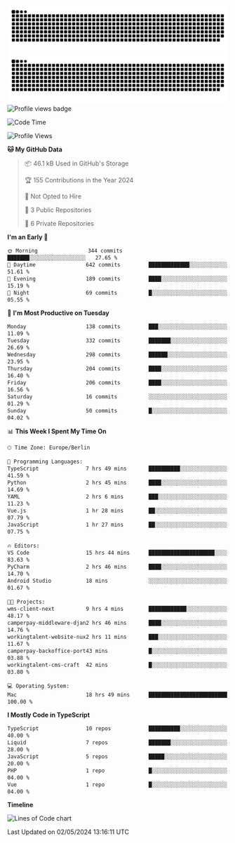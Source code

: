 <img src="https://github.com/nielsbaggerman/nielsbaggerman/blob/output/github-contribution-grid-snake.svg#gh-light-mode-only" alt="GitHub Snake Light">
<img src="https://github.com/nielsbaggerman/nielsbaggerman/blob/output/github-contribution-grid-snake-dark.svg#gh-dark-mode-only" alt="GitHub Snake Dark">
<img src="https://komarev.com/ghpvc/?username=nielsbaggerman&amp;label=profile+visitors&amp;color=000000" alt="Profile views badge" />

<!--START_SECTION:waka-->
![Code Time](http://img.shields.io/badge/Code%20Time-1%2C952%20hrs%2050%20mins-blue)

![Profile Views](http://img.shields.io/badge/Profile%20Views-0-blue)

**🐱 My GitHub Data** 

> 📦 46.1 kB Used in GitHub's Storage 
 > 
> 🏆 155 Contributions in the Year 2024
 > 
> 🚫 Not Opted to Hire
 > 
> 📜 3 Public Repositories 
 > 
> 🔑 6 Private Repositories 
 > 
**I'm an Early 🐤** 

```text
🌞 Morning                344 commits         ███████░░░░░░░░░░░░░░░░░░   27.65 % 
🌆 Daytime                642 commits         █████████████░░░░░░░░░░░░   51.61 % 
🌃 Evening                189 commits         ████░░░░░░░░░░░░░░░░░░░░░   15.19 % 
🌙 Night                  69 commits          █░░░░░░░░░░░░░░░░░░░░░░░░   05.55 % 
```
📅 **I'm Most Productive on Tuesday** 

```text
Monday                   138 commits         ███░░░░░░░░░░░░░░░░░░░░░░   11.09 % 
Tuesday                  332 commits         ███████░░░░░░░░░░░░░░░░░░   26.69 % 
Wednesday                298 commits         ██████░░░░░░░░░░░░░░░░░░░   23.95 % 
Thursday                 204 commits         ████░░░░░░░░░░░░░░░░░░░░░   16.40 % 
Friday                   206 commits         ████░░░░░░░░░░░░░░░░░░░░░   16.56 % 
Saturday                 16 commits          ░░░░░░░░░░░░░░░░░░░░░░░░░   01.29 % 
Sunday                   50 commits          █░░░░░░░░░░░░░░░░░░░░░░░░   04.02 % 
```


📊 **This Week I Spent My Time On** 

```text
🕑︎ Time Zone: Europe/Berlin

💬 Programming Languages: 
TypeScript               7 hrs 49 mins       ██████████░░░░░░░░░░░░░░░   41.59 % 
Python                   2 hrs 45 mins       ████░░░░░░░░░░░░░░░░░░░░░   14.69 % 
YAML                     2 hrs 6 mins        ███░░░░░░░░░░░░░░░░░░░░░░   11.23 % 
Vue.js                   1 hr 28 mins        ██░░░░░░░░░░░░░░░░░░░░░░░   07.79 % 
JavaScript               1 hr 27 mins        ██░░░░░░░░░░░░░░░░░░░░░░░   07.75 % 

🔥 Editors: 
VS Code                  15 hrs 44 mins      █████████████████████░░░░   83.63 % 
PyCharm                  2 hrs 46 mins       ████░░░░░░░░░░░░░░░░░░░░░   14.70 % 
Android Studio           18 mins             ░░░░░░░░░░░░░░░░░░░░░░░░░   01.67 % 

🐱‍💻 Projects: 
wms-client-next          9 hrs 4 mins        ████████████░░░░░░░░░░░░░   48.17 % 
camperpay-middleware-djan2 hrs 46 mins       ████░░░░░░░░░░░░░░░░░░░░░   14.76 % 
workingtalent-website-nux2 hrs 11 mins       ███░░░░░░░░░░░░░░░░░░░░░░   11.67 % 
camperpay-backoffice-port43 mins             █░░░░░░░░░░░░░░░░░░░░░░░░   03.88 % 
workingtalent-cms-craft  42 mins             █░░░░░░░░░░░░░░░░░░░░░░░░   03.80 % 

💻 Operating System: 
Mac                      18 hrs 49 mins      █████████████████████████   100.00 % 
```

**I Mostly Code in TypeScript** 

```text
TypeScript               10 repos            ██████████░░░░░░░░░░░░░░░   40.00 % 
Liquid                   7 repos             ███████░░░░░░░░░░░░░░░░░░   28.00 % 
JavaScript               5 repos             █████░░░░░░░░░░░░░░░░░░░░   20.00 % 
PHP                      1 repo              █░░░░░░░░░░░░░░░░░░░░░░░░   04.00 % 
Vue                      1 repo              █░░░░░░░░░░░░░░░░░░░░░░░░   04.00 % 
```



**Timeline**

![Lines of Code chart](https://raw.githubusercontent.com/niebag/niebag/main/assets/bar_graph.png)


 Last Updated on 02/05/2024 13:16:11 UTC
<!--END_SECTION:waka-->
